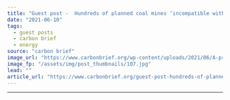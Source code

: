 ```yaml
---
title: "Guest post -  Hundreds of planned coal mines ‘incompatible with 1.5C target’"
date: "2021-06-10"
tags: 
  - guest posts
  - carbon brief
  - energy
source: "carbon brief"
image_url: "https://www.carbonbrief.org/wp-content/uploads/2021/06/A-procession-of-50-ton-trucks-are-loaded-with-overburden-on-their-way-to-a-spoil-heap-at-a-new-open-cast-mine-near-Ordos-China-583x372.jpg"
image_fp: "/assets/img/post_thumbnails/107.jpg"
lead: ""
article_url: "https://www.carbonbrief.org/guest-post-hundreds-of-planned-coal-mines-incompatible-with-1-5c-target"
---
```


---
